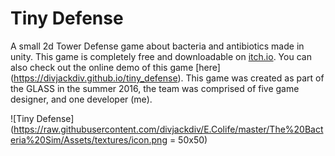 # Tiny Defense
A small 2d Tower Defense game about bacteria and antibiotics made in unity. This game is completely free and downloadable on [itch.io](https://yesa.itch.io/tiny-defense). You can also check out the online demo of this game [here] (https://divjackdiv.github.io/tiny_defense). This game was created as part of the GLASS in the summer 2016, the team was comprised of five game designer, and one developer (me). 

![Tiny Defense](https://raw.githubusercontent.com/divjackdiv/E.Colife/master/The%20Bacteria%20Sim/Assets/textures/icon.png = 50x50)
